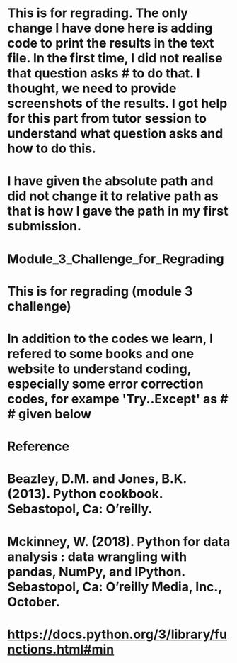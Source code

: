 # This is for regrading. The only change I have done here is adding code to print the results in the text file. In the first time, I did not realise that question asks #  to do that. I thought, we need to provide screenshots of the results. I got help for this part from tutor session to understand what question asks and how to do this.

# I have given the absolute path and did not change it to relative path as that is how I gave the path in my first submission.

# Module_3_Challenge_for_Regrading
# This is for regrading (module 3 challenge)
# In addition to the codes we learn, I refered to some books and one website to understand coding, especially some error correction codes, for exampe 'Try..Except' as # # given below
# Reference
# Beazley, D.M. and Jones, B.K. (2013). Python cookbook. Sebastopol, Ca: O’reilly.
# Mckinney, W. (2018). Python for data analysis : data wrangling with pandas, NumPy, and IPython. Sebastopol, Ca: O’reilly Media, Inc., October.
# https://docs.python.org/3/library/functions.html#min
